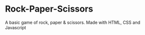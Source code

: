 # Rock-Paper-Scissors
A basic game of rock, paper &amp; scissors. Made with HTML, CSS and Javascript
